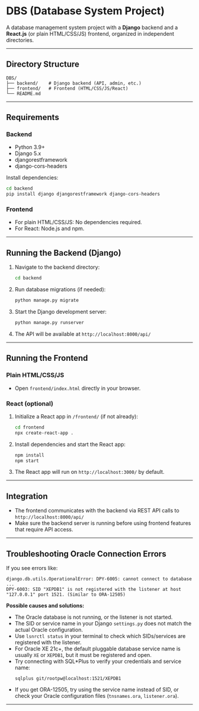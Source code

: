 # DBS (Database System Project)

A database management system project with a **Django** backend and a **React.js** (or plain HTML/CSS/JS) frontend, organized in independent directories.

---

## Directory Structure

```
DBS/
├── backend/    # Django backend (API, admin, etc.)
├── frontend/   # Frontend (HTML/CSS/JS/React)
└── README.md
```

---

## Requirements

### Backend

- Python 3.9+
- Django 5.x
- djangorestframework
- django-cors-headers

Install dependencies:

```bash
cd backend
pip install django djangorestframework django-cors-headers
```

### Frontend

- For plain HTML/CSS/JS: No dependencies required.
- For React: Node.js and npm.

---

## Running the Backend (Django)

1. Navigate to the backend directory:

    ```bash
    cd backend
    ```

2. Run database migrations (if needed):

    ```bash
    python manage.py migrate
    ```

3. Start the Django development server:

    ```bash
    python manage.py runserver
    ```

4. The API will be available at `http://localhost:8000/api/`

---

## Running the Frontend

### Plain HTML/CSS/JS

- Open `frontend/index.html` directly in your browser.

### React (optional)

1. Initialize a React app in `/frontend/` (if not already):

    ```bash
    cd frontend
    npx create-react-app .
    ```

2. Install dependencies and start the React app:

    ```bash
    npm install
    npm start
    ```

3. The React app will run on `http://localhost:3000/` by default.

---

## Integration

- The frontend communicates with the backend via REST API calls to `http://localhost:8000/api/`
- Make sure the backend server is running before using frontend features that require API access.

---

## Troubleshooting Oracle Connection Errors

If you see errors like:

```
django.db.utils.OperationalError: DPY-6005: cannot connect to database ...
DPY-6003: SID "XEPDB1" is not registered with the listener at host "127.0.0.1" port 1521. (Similar to ORA-12505)
```

**Possible causes and solutions:**
- The Oracle database is not running, or the listener is not started.
- The SID or service name in your Django `settings.py` does not match the actual Oracle configuration.
- Use `lsnrctl status` in your terminal to check which SIDs/services are registered with the listener.
- For Oracle XE 21c+, the default pluggable database service name is usually `XE` or `XEPDB1`, but it must be registered and open.
- Try connecting with SQL*Plus to verify your credentials and service name:
  ```
  sqlplus git/rootpw@localhost:1521/XEPDB1
  ```
- If you get ORA-12505, try using the service name instead of SID, or check your Oracle configuration files (`tnsnames.ora`, `listener.ora`).

---